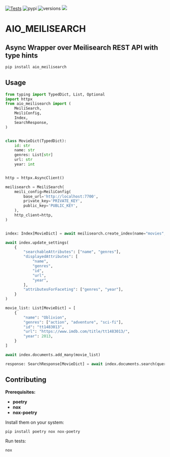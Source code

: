 [![Tests](https://github.com/devtud/aio_meilisearch/workflows/Tests/badge.svg)](https://github.com/devtud/aio_meilisearch/actions?workflow=Tests)
![pypi](https://img.shields.io/pypi/v/aio_meilisearch.svg)
![versions](https://img.shields.io/pypi/pyversions/aio_meilisearch.svg)
[![](https://pypip.in/license/aio_meilisearch/badge.svg)](https://pypi.python.org/pypi/aio_meilisearch)

# AIO_MEILISEARCH
## Async Wrapper over Meilisearch REST API with type hints

```bash
pip install aio_meilisearch
```

## Usage

```python
from typing import TypedDict, List, Optional
import httpx
from aio_meilisearch import (
    MeiliSearch,
    MeiliConfig,
    Index,
    SearchResponse,
)


class MovieDict(TypedDict):
    id: str
    name: str
    genres: List[str]
    url: str
    year: int


http = httpx.AsyncClient()

meilisearch = MeiliSearch(
    meili_config=MeiliConfig(
        base_url='http://localhost:7700',
        private_key='PRIVATE_KEY',
        public_key='PUBLIC_KEY',
    ),
    http_client=http,
)


index: Index[MovieDict] = await meilisearch.create_index(name="movies", pk="id")

await index.update_settings(
    {
        "searchableAttributes": ["name", "genres"],
        "displayedAttributes": [
            "name",
            "genres",
            "id",
            "url",
            "year",
        ],
        "attributesForFaceting": ["genres", "year"],
    }
)

movie_list: List[MovieDict] = [
    {
        "name": "Oblivion",
        "genres": ["action", "adventure", "sci-fi"],
        "id": "tt1483013",
        "url": "https://www.imdb.com/title/tt1483013/",
        "year": 2013,
    }
]

await index.documents.add_many(movie_list)

response: SearchResponse[MovieDict] = await index.documents.search(query="action")
```

## Contributing

**Prerequisites:**
 - **poetry**
 - **nox**
 - **nox-poetry**

Install them on your system:
```bash
pip install poetry nox nox-poetry
```

Run tests:
```bash
nox
```
